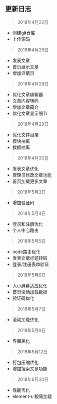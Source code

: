 ## 更新日志

> 2018年4月22日
- 创建git仓库
- 上传源码

> 2018年4月26日
- 发表文章
- 首页展示文章
- 增加详情页

> 2018年4月28日
- 优化文章编辑器
- 文章内容转码
- 增加文章简介
- 优化文章显示细节

> 2018年4月29日
- 优化文件目录
- 模块抽离
- 数据抽离

> 2018年4月30日
- 发表文章优化
- 管理员修改文章功能
- 首页加载更多文章

> 2018年5月3日
- 增加验证码

> 2018年5月4日
- 登录和注册优化
- 个人中心路由

> 2018年5月5日
- node路由优化
- 发表文章标题转码
- 登录/注册表单验证

> 2018年5月6日
- 大小屏幕适应优化
- 首页滚动加载数据
- 验证码优化

> 2018年5月7日
- 滚动加载优化

> 2018年5月9日
- 界面美化

> 2018年5月12日
- 打包压缩优化
- 增加搜索文章功能

> 2018年6月30日
- 性能优化
- element-ui按需加载

